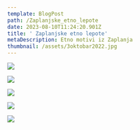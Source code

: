 ```yaml
---
template: BlogPost
path: /Zaplanjske_etno_lepote
date: 2023-08-10T11:24:20.901Z
title: ' Zaplanjske etno lepote'
metaDescription: Etno motivi iz Zaplanja
thumbnail: /assets/3oktobar2022.jpg
---
```

![](/assets/3oktobar2022.jpg)

![](/assets/6oktobar2022.jpg)

![](/assets/7oktobar2022.jpg)

![](/assets/1oktobar2022.jpg)

![](/assets/2oktobar2022.jpg)

